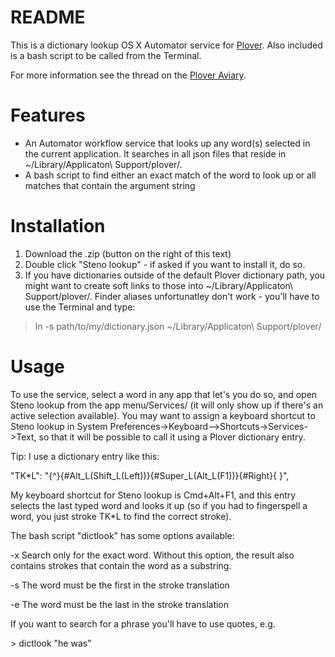 # README

This is a dictionary lookup OS X Automator service for [Plover](https://github.com/openstenoproject/plover).
Also included is a bash script to be called from the Terminal.

For more information see the thread on the [Plover Aviary](http://stenoknight.com/plover/aviary/phpBB3/viewtopic.php?f=14&t=4386&p=6524&hilit=dictionary+lookup#p6524).

# Features

* An Automator workflow service that looks up any word(s) selected in the current application. It searches in all json files that reside in ~/Library/Applicaton\ Support/plover/.
* A bash script  to find either an exact match of the word to look up or all matches that contain the argument string

# Installation

1.  Download the .zip (button on the right of this text)
2.  Double click "Steno lookup" - if asked if you want to install it, do so.
3. If you have dictionaries outside of the default Plover dictionary path, you might want to create soft links to those into ~/Library/Applicaton\ Support/plover/. Finder aliases unfortunatley don't work - you'll have to use the Terminal and type:
>   ln -s path/to/my/dictionary.json ~/Library/Applicaton\ Support/plover/

# Usage

To use the service, select a word in any app that let's you do so, and open Steno lookup from the app menu/Services/ (it will only show up if there's an active selection available). You may want to assign a keyboard shortcut to Steno lookup in System Preferences->Keyboard–>Shortcuts->Services->Text, so that it will be possible to call it using a Plover dictionary entry.

Tip: I use a dictionary entry like this:

"TK\*L": "{^}{#Alt\_L(Shift\_L(Left))}{#Super\_L(Alt_L(F1))}{#Right}{ }",

My keyboard shortcut for Steno lookup is Cmd+Alt+F1, and this entry selects the last typed word and looks it up (so if you had to fingerspell a word, you just stroke TK\*L to find the correct stroke).

The bash script "dictlook" has some options available:

-x Search only for the exact word. Without this option, the result also contains strokes that contain the word as a substring.

-s The word must be the first in the stroke translation

-e The word must be the last in the stroke translation

If you want to search for a phrase you'll have to use quotes, e.g.

\> dictlook "he was"

